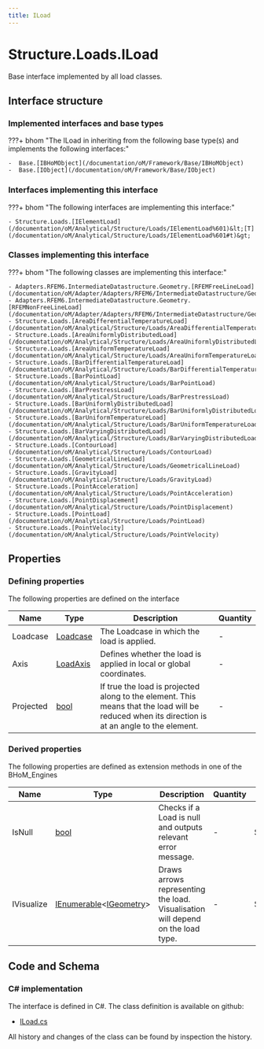 ```yaml
---
title: ILoad
---
```


# Structure.Loads.ILoad

Base interface implemented by all load classes.

## Interface structure

### Implemented interfaces and base types

???+ bhom "The ILoad in inheriting from the following base type(s) and implements the following interfaces:"

    -  Base.[IBHoMObject](/documentation/oM/Framework/Base/IBHoMObject)
    -  Base.[IObject](/documentation/oM/Framework/Base/IObject)


### Interfaces implementing this interface

???+ bhom "The following interfaces are implementing this interface:"

    - Structure.Loads.[IElementLoad](/documentation/oM/Analytical/Structure/Loads/IElementLoad%601)&lt;[T](/documentation/oM/Analytical/Structure/Loads/IElementLoad%601#t)&gt;


### Classes implementing this interface

???+ bhom "The following classes are implementing this interface:"

    - Adapters.RFEM6.IntermediateDatastructure.Geometry.[RFEMFreeLineLoad](/documentation/oM/Adapter/Adapters/RFEM6/IntermediateDatastructure/Geometry/RFEMFreeLineLoad)
    - Adapters.RFEM6.IntermediateDatastructure.Geometry.[RFEMNonFreeLineLoad](/documentation/oM/Adapter/Adapters/RFEM6/IntermediateDatastructure/Geometry/RFEMNonFreeLineLoad)
    - Structure.Loads.[AreaDifferentialTemperatureLoad](/documentation/oM/Analytical/Structure/Loads/AreaDifferentialTemperatureLoad)
    - Structure.Loads.[AreaUniformlyDistributedLoad](/documentation/oM/Analytical/Structure/Loads/AreaUniformlyDistributedLoad)
    - Structure.Loads.[AreaUniformTemperatureLoad](/documentation/oM/Analytical/Structure/Loads/AreaUniformTemperatureLoad)
    - Structure.Loads.[BarDifferentialTemperatureLoad](/documentation/oM/Analytical/Structure/Loads/BarDifferentialTemperatureLoad)
    - Structure.Loads.[BarPointLoad](/documentation/oM/Analytical/Structure/Loads/BarPointLoad)
    - Structure.Loads.[BarPrestressLoad](/documentation/oM/Analytical/Structure/Loads/BarPrestressLoad)
    - Structure.Loads.[BarUniformlyDistributedLoad](/documentation/oM/Analytical/Structure/Loads/BarUniformlyDistributedLoad)
    - Structure.Loads.[BarUniformTemperatureLoad](/documentation/oM/Analytical/Structure/Loads/BarUniformTemperatureLoad)
    - Structure.Loads.[BarVaryingDistributedLoad](/documentation/oM/Analytical/Structure/Loads/BarVaryingDistributedLoad)
    - Structure.Loads.[ContourLoad](/documentation/oM/Analytical/Structure/Loads/ContourLoad)
    - Structure.Loads.[GeometricalLineLoad](/documentation/oM/Analytical/Structure/Loads/GeometricalLineLoad)
    - Structure.Loads.[GravityLoad](/documentation/oM/Analytical/Structure/Loads/GravityLoad)
    - Structure.Loads.[PointAcceleration](/documentation/oM/Analytical/Structure/Loads/PointAcceleration)
    - Structure.Loads.[PointDisplacement](/documentation/oM/Analytical/Structure/Loads/PointDisplacement)
    - Structure.Loads.[PointLoad](/documentation/oM/Analytical/Structure/Loads/PointLoad)
    - Structure.Loads.[PointVelocity](/documentation/oM/Analytical/Structure/Loads/PointVelocity)


## Properties



### Defining properties

The following properties are defined on the interface

| Name             | Type             | Description      | Quantity         |
|------------------|------------------|------------------|------------------|
| Loadcase | [Loadcase](/documentation/oM/Analytical/Structure/Loads/Loadcase) | The Loadcase in which the load is applied. | - |
| Axis | [LoadAxis](/documentation/oM/Analytical/Structure/Loads/LoadAxis) | Defines whether the load is applied in local or global coordinates. | - |
| Projected | [bool](https://learn.microsoft.com/en-us/dotnet/api/System.Boolean?view=netstandard-2.0) | If true the load is projected along to the element. This means that the load will be reduced when its direction is at an angle to the element. | - |


### Derived properties

The following properties are defined as extension methods in one of the BHoM_Engines

| Name             | Type             | Description      | Quantity         | Engine           |
|------------------|------------------|------------------|------------------|------------------|
| IsNull | [bool](https://learn.microsoft.com/en-us/dotnet/api/System.Boolean?view=netstandard-2.0) | Checks if a Load is null and outputs relevant error message. | - | Structure_Engine |
| IVisualize | [IEnumerable](https://learn.microsoft.com/en-us/dotnet/api/System.Collections.Generic.IEnumerable-1?view=netstandard-2.0)&lt;[IGeometry](/documentation/oM/Dimensional/Geometry/IGeometry)&gt; | Draws arrows representing the load. Visualisation will depend on the load type. | - | Structure_Engine |


## Code and Schema

### C# implementation

The interface is defined in C#. The class definition is available on github:

- [ILoad.cs](https://github.com/BHoM/BHoM/blob/develop/Structure_oM/Loads\ILoad.cs)

All history and changes of the class can be found by inspection the history.

